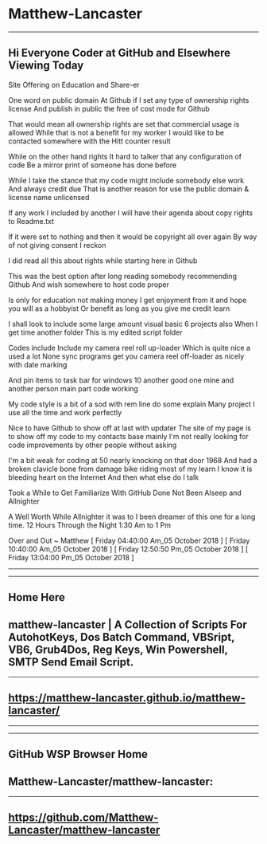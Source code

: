# Matthew-Lancaster
----
Hi Everyone Coder at GitHub and Elsewhere Viewing Today
----

Site Offering on Education and Share-er

One word on public domain
At Github if I set any type of ownership rights license
And publish in public the free of cost mode for Github

That would mean all ownership rights are set that commercial usage is allowed
While that is not a benefit for my worker 
I would like to be contacted somewhere with the Hitt counter result

While on the other hand rights
It hard to talker that any configuration of code
Be a mirror print of someone has done before

While I take the stance that my code might include somebody else work
And always credit due
That is another reason for use the public domain & license name unlicensed

If any work I included by another I will have their agenda about copy rights to Readme.txt

If it were set to nothing and then it would be copyright all over again
By way of not giving consent I reckon

I did read all this about rights while starting here in Github

This was the best option after long reading somebody recommending Github
And wish somewhere to host code proper

Is only for education not making money
I get enjoyment from it and hope you will as a hobbyist
Or benefit as long as you give me credit learn

I shall look to include some large amount visual basic 6 projects also
When I get time another folder
This is my edited script folder 

Codes include
Include my camera reel roll up-loader
Which is quite nice a used a lot
None sync programs get you camera reel off-loader as nicely with date marking

And pin items to task bar for windows 10 another good one mine and another person main part code working

My code style is a bit of a sod with rem line do some explain
Many project I use all the time and work perfectly

Nice to have Github to show off at last with updater 
The site of my page is to show off my code to my contacts base mainly
I'm not really looking for code improvements by other people without asking

I'm a bit weak for coding at 50 nearly knocking on that door 1968
And had a broken clavicle bone from damage bike riding most of my learn 
I know it is bleeding heart on the Internet 
And then what else do I talk

Took a While to Get Familiarize With GitHub Done Not Been Alseep and Allnighter

A Well Worth While Allnighter it was to I been dreamer of this one for a long time.
12 Hours Through the Night 1:30 Am to 1 Pm 

Over and Out
~
Matthew
[ Friday 04:40:00 Am_05 October 2018 ]
[ Friday 10:40:00 Am_05 October 2018 ]
[ Friday 12:50:50 Pm_05 October 2018 ]
[ Friday 13:04:00 Pm_05 October 2018 ]

---------------------------------------------------------------------
---------------------------------------------------------------------
Home Here
----
matthew-lancaster | A Collection of Scripts For AutohotKeys, Dos Batch Command, VBSript, VB6, Grub4Dos, Reg Keys, Win Powershell, SMTP Send Email Script.
---------------------------------------------------------------------
---------------------------------------------------------------------
https://matthew-lancaster.github.io/matthew-lancaster/
----
---------------------------------------------------------------------
---------------------------------------------------------------------
GitHub WSP Browser Home 
----
Matthew-Lancaster/matthew-lancaster:
---------------------------------------------------------------------
---------------------------------------------------------------------
https://github.com/Matthew-Lancaster/matthew-lancaster
----
